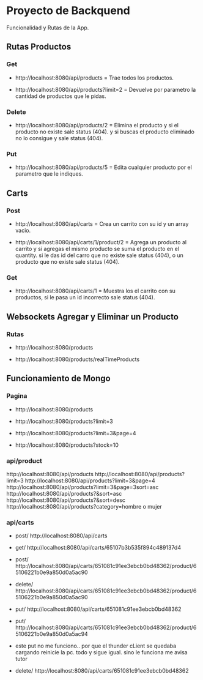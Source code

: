 # Proyecto de Backquend
Funcionalidad y Rutas de la App.

## Rutas Productos
### Get

- http://localhost:8080/api/products = Trae todos los productos.

- http://localhost:8080/api/products?limit=2 = Devuelve por parametro la cantidad de productos que le pidas.

### Delete

- http://localhost:8080/api/products/2 = Elimina el producto y si el producto no existe sale status (404). y si buscas el producto eliminado no lo consigue y sale status (404).

### Put

- http://localhost:8080/api/products/5 = Edita cualquier producto por el parametro que le indiques.

## Carts
### Post

- http://localhost:8080/api/carts = Crea un carrito con su id y un array vacio.

- http://localhost:8080/api/carts/1/product/2 = Agrega un producto al carrito y si agregas el mismo producto se suma el producto en el quantity. si le das id del carro que no existe sale status (404), o un producto que no existe sale status (404).
 
 ### Get

- http://localhost:8080/api/carts/1 = Muestra los el carrito con su productos, si le pasa un id incorrecto sale status (404).



## Websockets Agregar y Eliminar un Producto

### Rutas

- http://localhost:8080/products

- http://localhost:8080/products/realTimeProducts 


## Funcionamiento de  Mongo 


### Pagina

- http://localhost:8080/products

- http://localhost:8080/products?limit=3

- http://localhost:8080/products?limit=3&page=4

- http://localhost:8080/products?stock=10


### api/product

http://localhost:8080/api/products
http://localhost:8080/api/products?limit=3
http://localhost:8080/api/products?limit=3&page=4
http://localhost:8080/api/products?limit=3&page=3sort=asc
http://localhost:8080/api/products?&sort=asc
http://localhost:8080/api/products?&sort=desc
http://localhost:8080/api/products?category=hombre o mujer

### api/carts

- post/ http://localhost:8080/api/carts
- get/ http://localhost:8080/api/carts/65107b3b535f894c489137d4
- post/ http://localhost:8080/api/carts/651081c91ee3ebcb0bd48362/product/65106221b0e9a850d0a5ac90
- delete/ http://localhost:8080/api/carts/651081c91ee3ebcb0bd48362/product/65106221b0e9a850d0a5ac90
- put/ http://localhost:8080/api/carts/651081c91ee3ebcb0bd48362

- put/ http://localhost:8080/api/carts/651081c91ee3ebcb0bd48362/product/65106221b0e9a850d0a5ac94
- este put no me funciono.. por que el thunder cLient se quedaba cargando reinicie la pc. todo y sigue igual. sino le funciona me avisa tutor

- delete/ http://localhost:8080/api/carts/651081c91ee3ebcb0bd48362
